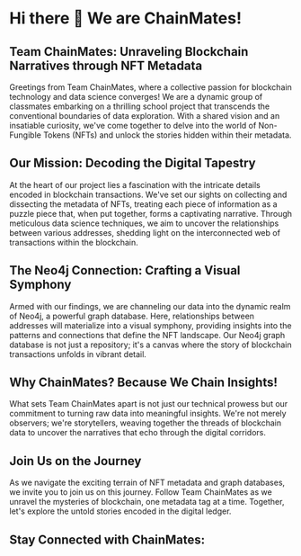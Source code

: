 # Hi there 👋 We are ChainMates!
## Team ChainMates: Unraveling Blockchain Narratives through NFT Metadata

Greetings from Team ChainMates, where a collective passion for blockchain technology and data science converges! We are a dynamic group of classmates embarking on a thrilling school project that transcends the conventional boundaries of data exploration. With a shared vision and an insatiable curiosity, we've come together to delve into the world of Non-Fungible Tokens (NFTs) and unlock the stories hidden within their metadata.

## Our Mission: Decoding the Digital Tapestry

At the heart of our project lies a fascination with the intricate details encoded in blockchain transactions. We've set our sights on collecting and dissecting the metadata of NFTs, treating each piece of information as a puzzle piece that, when put together, forms a captivating narrative. Through meticulous data science techniques, we aim to uncover the relationships between various addresses, shedding light on the interconnected web of transactions within the blockchain.

## The Neo4j Connection: Crafting a Visual Symphony

Armed with our findings, we are channeling our data into the dynamic realm of Neo4j, a powerful graph database. Here, relationships between addresses will materialize into a visual symphony, providing insights into the patterns and connections that define the NFT landscape. Our Neo4j graph database is not just a repository; it's a canvas where the story of blockchain transactions unfolds in vibrant detail.

## Why ChainMates? Because We Chain Insights!

What sets Team ChainMates apart is not just our technical prowess but our commitment to turning raw data into meaningful insights. We're not merely observers; we're storytellers, weaving together the threads of blockchain data to uncover the narratives that echo through the digital corridors.

## Join Us on the Journey

As we navigate the exciting terrain of NFT metadata and graph databases, we invite you to join us on this journey. Follow Team ChainMates as we unravel the mysteries of blockchain, one metadata tag at a time. Together, let's explore the untold stories encoded in the digital ledger.

## Stay Connected with ChainMates:
